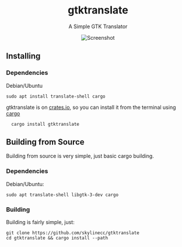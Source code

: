 <h1 align="center">gtktranslate</h1>
<p align="center">A Simple GTK Translator</p>
<p align="center"><img src="https://raw.githubusercontent.com/skylinecc/gtktranslate/master/docs/screenshot.png" alt="Screenshot"></p>

## Installing

### Dependencies
Debian/Ubuntu

```
sudo apt install translate-shell cargo
```

gtktranslate is on [crates.io](https://crates.io), so you can install it from the terminal using [cargo](https://github.com/rust-lang/cargo/)

```
  cargo install gtktranslate
```

## Building from Source
Building from source is very simple, just basic cargo building.

### Dependencies
Debian/Ubuntu:

```
sudo apt translate-shell libgtk-3-dev cargo
```

### Building
Building is fairly simple, just:

```
git clone https://github.com/skylinecc/gtktranslate
cd gtktranslate && cargo install --path
```
